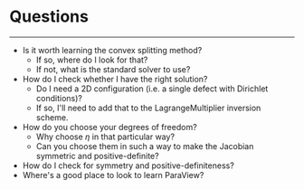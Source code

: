 # Questions
------------------------
* Is it worth learning the convex splitting method?
  - If so, where do I look for that?
  - If not, what is the standard solver to use?
* How do I check whether I have the right solution?
  - Do I need a 2D configuration (i.e. a single defect with Dirichlet conditions)?
  - If so, I'll need to add that to the LagrangeMultiplier inversion scheme.
* How do you choose your degrees of freedom?
  - Why choose $\eta$ in that particular way?
  - Can you choose them in such a way to make the Jacobian symmetric and positive-definite?
* How do I check for symmetry and positive-definiteness?
* Where's a good place to look to learn ParaView?
